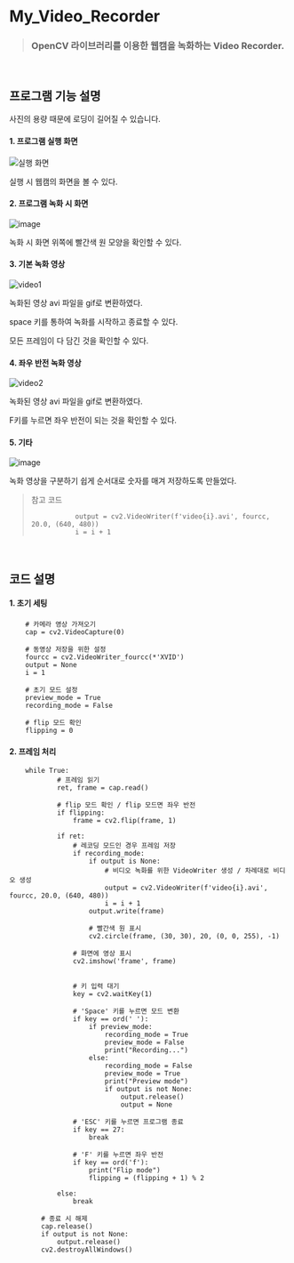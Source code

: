 # My_Video_Recorder

> ### OpenCV 라이브러리를 이용한 웹캠을 녹화하는 Video Recorder.

&nbsp;
&nbsp;


프로그램 기능 설명
-------------

사진의 용량 때문에 로딩이 길어질 수 있습니다.

#### 1. 프로그램 실행 화면

![실행 화면](https://github.com/SJ-1011/My_Video_Recorder/assets/109647265/a5b01f93-d053-43e3-8091-ebf7322bd69d)

실행 시 웹캠의 화면을 볼 수 있다.

#### 2. 프로그램 녹화 시 화면

![image](https://github.com/SJ-1011/My_Video_Recorder/assets/109647265/d845e2cb-399d-4dd4-a270-58c60b63b92d)


녹화 시 화면 위쪽에 빨간색 원 모양을 확인할 수 있다.

#### 3. 기본 녹화 영상

![video1](https://github.com/SJ-1011/My_Video_Recorder/assets/109647265/8be547a4-6818-46e4-b8a4-5ae6eb228686)

녹화된 영상 avi 파일을 gif로 변환하였다.

space 키를 통하여 녹화를 시작하고 종료할 수 있다.

모든 프레임이 다 담긴 것을 확인할 수 있다.

#### 4. 좌우 반전 녹화 영상

![video2](https://github.com/SJ-1011/My_Video_Recorder/assets/109647265/a626540d-2902-4e46-b6e8-fac095f72709)

녹화된 영상 avi 파일을 gif로 변환하였다.

F키를 누르면 좌우 반전이 되는 것을 확인할 수 있다.

#### 5. 기타

![image](https://github.com/SJ-1011/My_Video_Recorder/assets/109647265/2790149c-6590-4820-98b8-5d286335a35f)

녹화 영상을 구분하기 쉽게 순서대로 숫자를 매겨 저장하도록 만들었다.

> 참고 코드
>
>                output = cv2.VideoWriter(f'video{i}.avi', fourcc, 20.0, (640, 480))
>                i = i + 1


&nbsp;
&nbsp;


코드 설명
-------------

#### 1. 초기 세팅

        # 카메라 영상 가져오기
        cap = cv2.VideoCapture(0)
        
        # 동영상 저장을 위한 설정
        fourcc = cv2.VideoWriter_fourcc(*'XVID')
        output = None
        i = 1
        
        # 초기 모드 설정
        preview_mode = True
        recording_mode = False

        # flip 모드 확인
        flipping = 0

#### 2. 프레임 처리

        while True:
                # 프레임 읽기
                ret, frame = cap.read()

                # flip 모드 확인 / flip 모드면 좌우 반전
                if flipping:
                    frame = cv2.flip(frame, 1)
                
                if ret:
                    # 레코딩 모드인 경우 프레임 저장
                    if recording_mode:
                        if output is None:
                            # 비디오 녹화를 위한 VideoWriter 생성 / 차례대로 비디오 생성
                            output = cv2.VideoWriter(f'video{i}.avi', fourcc, 20.0, (640, 480))
                            i = i + 1
                        output.write(frame)

                        # 빨간색 원 표시
                        cv2.circle(frame, (30, 30), 20, (0, 0, 255), -1)
                    
                    # 화면에 영상 표시
                    cv2.imshow('frame', frame)
                        
                    
                    # 키 입력 대기
                    key = cv2.waitKey(1)
                    
                    # 'Space' 키를 누르면 모드 변환
                    if key == ord(' '):
                        if preview_mode:
                            recording_mode = True
                            preview_mode = False
                            print("Recording...")
                        else:
                            recording_mode = False
                            preview_mode = True
                            print("Preview mode")
                            if output is not None:
                                output.release()
                                output = None
                    
                    # 'ESC' 키를 누르면 프로그램 종료
                    if key == 27:
                        break

                    # 'F' 키를 누르면 좌우 반전
                    if key == ord('f'):
                        print("Flip mode")
                        flipping = (flipping + 1) % 2
                        
                else:
                    break
                    
            # 종료 시 해제
            cap.release()
            if output is not None:
                output.release()
            cv2.destroyAllWindows()
